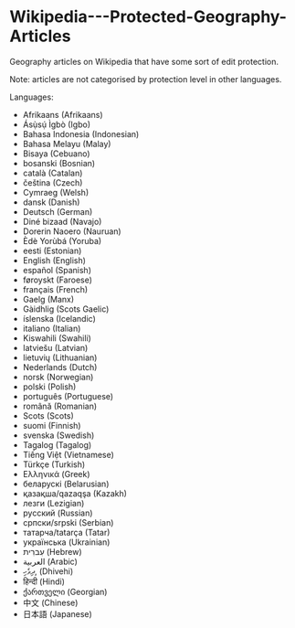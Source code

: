 # Wikipedia---Protected-Geography-Articles
Geography articles on Wikipedia that have some sort of edit protection.

Note: articles are not categorised by protection level in other languages.

Languages:
* Afrikaans (Afrikaans)
* Ásụ̀sụ́ Ìgbò (Igbo)
* Bahasa Indonesia (Indonesian)
* Bahasa Melayu (Malay)
* Bisaya (Cebuano)
* bosanski (Bosnian)
* català (Catalan)
* čeština (Czech)
* Cymraeg (Welsh)
* dansk (Danish)
* Deutsch (German)
* Diné bizaad (Navajo)
* Dorerin Naoero (Nauruan)
* Èdè Yorùbá (Yoruba)
* eesti (Estonian)
* English (English)
* español (Spanish)
* føroyskt (Faroese)
* français (French)
* Gaelg (Manx)
* Gàidhlig (Scots Gaelic)
* íslenska (Icelandic)
* italiano (Italian)
* Kiswahili (Swahili)
* latviešu (Latvian)
* lietuvių (Lithuanian)
* Nederlands (Dutch)
* norsk (Norwegian)
* polski (Polish)
* português (Portuguese)
* română (Romanian)
* Scots (Scots)
* suomi (Finnish)
* svenska (Swedish)
* Tagalog (Tagalog)
* Tiếng Việt (Vietnamese)
* Türkçe (Turkish)
* Ελληνικά (Greek)
* беларускі (Belarusian)
* қазақша/qazaqşa (Kazakh)
* лезги (Lezigian)
* русский (Russian)
* српски/srpski (Serbian)
* татарча/tatarça (Tatar)
* українська (Ukrainian)
* עִברִית (Hebrew)
* العربية (Arabic)
* ދިވެހި, (Dhivehi)
* हिन्दी (Hindi)
* ქართველი (Georgian)
* 中文 (Chinese)
* 日本語 (Japanese)
